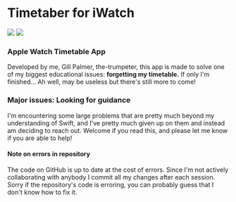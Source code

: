# Timetaber for iWatch
<img src="https://img.shields.io/badge/Swift-%23F05138?logo=swift&logoColor=white" /> <img src="https://img.shields.io/badge/platforms-watchOS_10.6%2B_%7C_iOS_13%2B-blue"/>
### Apple Watch Timetable App

Developed by me, Gill Palmer, the-trumpeter, this app is made to solve one of my biggest educational issues:
<b>forgetting my timetable.</b> If only I'm finished... Ah well, may be useless but there's still more to come!

### Major issues: Looking for guidance
I'm encountering some large problems that are pretty much beyond my understanding of Swift, and I've pretty much given up on them and instead am deciding to reach out.
Welcome if you read this, and please let me know if you are able to help!


#### Note on errors in repository
The code on GitHub is up to date at the cost of errors.
Since I'm not actively collaborating with anybody I commit all my changes after each session.
Sorry if the repository's code is erroring, you can probably guess that I don't know how to fix it.

